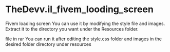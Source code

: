 # TheDevv.il_fivem_looding_screen
Fivem loading screen You can use it by modifying the style file and images. Extract it to the directory you want under the Resources folder.

file in rar
You can run it after editing the style.css folder and images in the desired folder directory under resources
